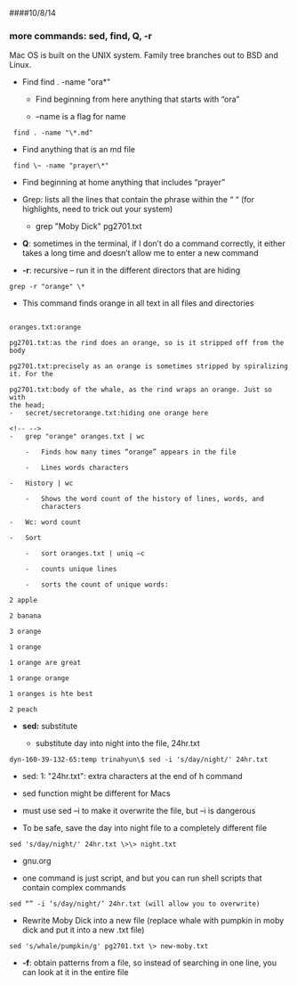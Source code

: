 ####10/8/14

### more commands: sed, find, Q, -r

Mac OS is built on the UNIX system. Family tree branches out to BSD and
Linux.

-   Find find . -name "ora\*"

    -   Find beginning from here anything that starts with “ora”

    -   –name is a flag for name

` find . -name "\*.md"`

- Find anything that is an md file

` find \~ -name "prayer\*"` 

- Find beginning at home anything that includes “prayer”

<!-- -->

-   Grep: lists all the lines that contain the phrase within the “ “
    (for highlights, need to trick out your system)

    -   grep "Moby Dick" pg2701.txt

-   **Q**: sometimes in the terminal, if I don’t do a command correctly, it
    either takes a long time and doesn’t allow me to enter a new command

-   **-r**: recursive – run it in the different directors that are hiding

` grep -r "orange" \* `

- This command finds orange in all text in all files and directories

```oranges.txt:orange

oranges.txt:orange

pg2701.txt:as the rind does an orange, so is it stripped off from the
body

pg2701.txt:precisely as an orange is sometimes stripped by spiralizing
it. For the

pg2701.txt:body of the whale, as the rind wraps an orange. Just so with
the head;
-   secret/secretorange.txt:hiding one orange here

<!-- -->
-   grep "orange" oranges.txt | wc

    -   Finds how many times “orange” appears in the file

    -   Lines words characters

-   History | wc

    -   Shows the word count of the history of lines, words, and
        characters

-   Wc: word count

-   Sort

    -   sort oranges.txt | uniq –c

    -   counts unique lines

    -   sorts the count of unique words:

2 apple

2 banana

3 orange

1 orange

1 orange are great

1 orange orange

1 oranges is hte best

2 peach
```

-   **sed:** substitute

    -   substitute day into night into the file, 24hr.txt

`dyn-160-39-132-65:temp trinahyun\$ sed -i 's/day/night/' 24hr.txt`

-   sed: 1: "24hr.txt": extra characters at the end of h command

<!-- -->

-   sed function might be different for Macs

-   must use sed –i to make it overwrite the file, but –i is dangerous

-   To be safe, save the day into night file to a completely different
    file

`sed 's/day/night/' 24hr.txt \>\> night.txt`

-   gnu.org

-   one command is just script, and but you can run shell scripts that contain complex commands

`sed “” -i ‘s/day/night/’ 24hr.txt (will allow you to overwrite)`

-   Rewrite Moby Dick into a new file (replace whale with pumpkin in
    moby dick and put it into a new .txt file)

`sed 's/whale/pumpkin/g' pg2701.txt \> new-moby.txt `

-   **-f**: obtain patterns from a file, so instead of searching in one
    line, you can look at it in the entire file
